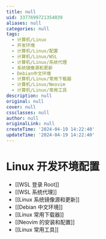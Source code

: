 ```yaml
---
title: null
uid: 3377699721354039
aliases: null
categories: null
tags:
  - 计算机/Linux
  - 开发环境
  - 计算机/Linux/配置
  - 计算机/Linux/WSL
  - 计算机/Linux/系统代理
  - 系统镜像源和更新
  - Debian中文环境
  - 计算机/Linux/常用下载器
  - 计算机/Linux/Neovim
  - 计算机/Linux/常用工具
description: null
original: null
cover: null
cssclasses: null
author: null
originalLink: null
createTime: '2024-04-19 14:22:40'
updateTime: '2024-04-19 14:22:40'
---
```


# Linux 开发环境配置

- [[WSL 登录 Root]]
- [[WSL 系统代理]]
- [[Linux 系统镜像源和更新]]
- [[Debian 中文环境]]
- [[Linux 常用下载器]]
- [[Neovim 的安装和配置]]
- [[Linux 常用工具]]
